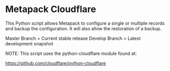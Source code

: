 # Metapack Cloudflare

This Python script allows Metapack to configure a single or multiple records and backup the configuration.
It will also allow the restoration of a backup.

Master Branch = Current stable release
Develop Branch = Latest development snapshot

NOTE: This script uses the python-cloudflare module found at:

https://github.com/cloudflare/python-cloudflare

